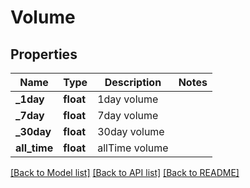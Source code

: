 # Volume

## Properties
Name | Type | Description | Notes
------------ | ------------- | ------------- | -------------
**_1day** | **float** | 1day volume | 
**_7day** | **float** | 7day volume | 
**_30day** | **float** | 30day volume | 
**all_time** | **float** | allTime volume | 

[[Back to Model list]](../README.md#documentation-for-models) [[Back to API list]](../README.md#documentation-for-api-endpoints) [[Back to README]](../README.md)

